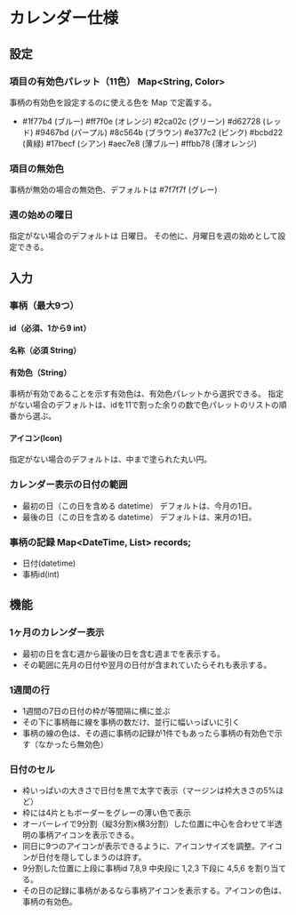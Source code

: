# カレンダー仕様
## 設定
### 項目の有効色パレット（11色） Map<String, Color>
事柄の有効色を設定するのに使える色を Map で定義する。
- #1f77b4 (ブルー) #ff7f0e (オレンジ) #2ca02c (グリーン) #d62728 (レッド) #9467bd (パープル) #8c564b (ブラウン) #e377c2 (ピンク) #bcbd22 (黄緑) #17becf (シアン) #aec7e8 (薄ブルー) #ffbb78 (薄オレンジ)
### 項目の無効色
事柄が無効の場合の無効色、デフォルトは #7f7f7f (グレー)
### 週の始めの曜日
指定がない場合のデフォルトは 日曜日。
その他に、月曜日を週の始めとして設定できる。
## 入力
### 事柄（最大9つ）
#### id（必須、1から9 int）
#### 名称（必須 String）
#### 有効色（String）
事柄が有効であることを示す有効色は、有効色パレットから選択できる。
指定がない場合のデフォルトは、idを11で割った余りの数で色パレットのリストの順番から選ぶ。
#### アイコン(Icon)
指定がない場合のデフォルトは、中まで塗られた丸い円。
### カレンダー表示の日付の範囲
- 最初の日（この日を含める datetime）
  デフォルトは、今月の1日。
- 最後の日（この日を含める datetime）
  デフォルトは、来月の1日。
### 事柄の記録 Map<DateTime, List<int>> records;
- 日付(datetime)
- 事柄id(int)
## 機能
### 1ヶ月のカレンダー表示
- 最初の日を含む週から最後の日を含む週までを表示する。
- その範囲に先月の日付や翌月の日付が含まれていたらそれも表示する。
### 1週間の行
- 1週間の7日の日付の枠が等間隔に横に並ぶ
- その下に事柄毎に線を事柄の数だけ、並行に幅いっぱいに引く
- 事柄の線の色は、その週に事柄の記録が1件でもあったら事柄の有効色で示す（なかったら無効色）
### 日付のセル
- 枠いっぱいの大きさで日付を黒で太字で表示（マージンは枠大きさの5%ほど）
- 枠には4片ともボーダーをグレーの薄い色で表示
- オーバーレイで9分割（縦3分割x横3分割）した位置に中心を合わせて半透明の事柄アイコンを表示できる。
- 同日に9つのアイコンが表示できるように、アイコンサイズを調整。アイコンが日付を隠してしまうのは許す。
- 9分割した位置に上段に事柄id 7,8,9 中央段に 1,2,3 下段に 4,5,6 を割り当てる。
- その日の記録に事柄があるなら事柄アイコンを表示する。アイコンの色は、事柄の有効色。

